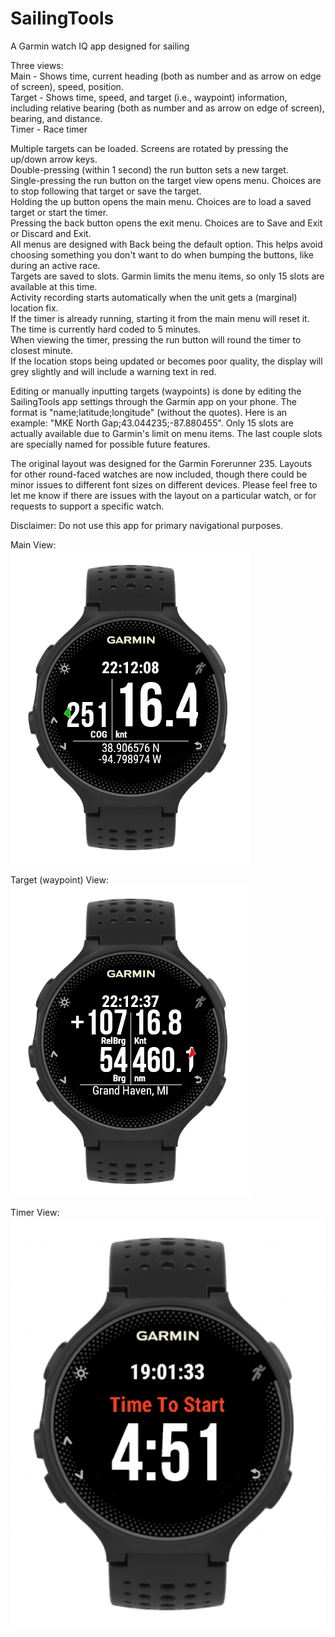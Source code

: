 # SailingTools
A Garmin watch IQ app designed for sailing

Three views:  
Main - Shows time, current heading (both as number and as arrow on edge of screen), speed, position.  
Target - Shows time, speed, and target (i.e., waypoint) information, including relative bearing (both as number and as arrow on edge of screen), bearing, and distance.  
Timer - Race timer  

Multiple targets can be loaded. Screens are rotated by pressing the up/down arrow keys.  
Double-pressing (within 1 second) the run button sets a new target.  
Single-pressing the run button on the target view opens menu. Choices are to stop following that target or save the target.  
Holding the up button opens the main menu. Choices are to load a saved target or start the timer.  
Pressing the back button opens the exit menu. Choices are to Save and Exit or Discard and Exit.  
All menus are designed with Back being the default option. This helps avoid choosing something you don't want to do when bumping the buttons, like during an active race.  
Targets are saved to slots. Garmin limits the menu items, so only 15 slots are available at this time.  
Activity recording starts automatically when the unit gets a (marginal) location fix.  
If the timer is already running, starting it from the main menu will reset it. The time is currently hard coded to 5 minutes.  
When viewing the timer, pressing the run button will round the timer to closest minute.  
If the location stops being updated or becomes poor quality, the display will grey slightly and will include a warning text in red.  

Editing or manually inputting targets (waypoints) is done by editing the SailingTools app settings through the Garmin app on your phone. The format is "name;latitude;longitude" (without the quotes). Here is an example: "MKE North Gap;43.044235;-87.880455".  Only 15 slots are actually available due to Garmin's limit on menu items. The last couple slots are specially named for possible future features.

The original layout was designed for the Garmin Forerunner 235.  Layouts for other round-faced watches are now included, though there could be minor issues to different font sizes on different devices.  Please feel free to let me know if there are issues with the layout on a particular watch, or for requests to support a specific watch.  

Disclaimer: Do not use this app for primary navigational purposes.  

Main View:  
![Main View](https://github.com/pintail105/SailingTools/raw/master/img/mainView.png?raw=true "Main View")

Target (waypoint) View:  
![Target View](https://github.com/pintail105/SailingTools/raw/master/img/targetView.png?raw=true "Target (waypoint) View")

Timer View:  
![Timer View](https://github.com/pintail105/SailingTools/raw/master/img/timerView.png?raw=true "Timer View")